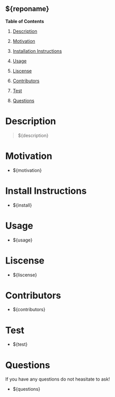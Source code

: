 ## ${reponame}

**Table of Contents**

1. [Description](#descript)

2. [Motivation]($motivation)

2. [Installation Instructions](#installation-instructions)

3. [Usage](#usage)

4. [Liscense](#liscense)

5. [Contributors](#contributors)

6. [Test](#test)

7. [Questions](#questions)

# Description

> ${description}

# Motivation

* ${motivation}

# Install Instructions

* ${install}

# Usage

* ${usage}

# Liscense

* ${liscense}

# Contributors

* ${contributors}

# Test

* ${test}

# Questions

If you have any questions do not heasitate to ask!

* ${questions}
